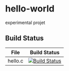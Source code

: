 # hello-world
experimental projet

## Build Status

File|Build Status
--|--
hello.c|[![Build Status](https://travis-ci.com/99550857/hello-world.svg?branch=master)](https://travis-ci.com/99550857/hello-world)
